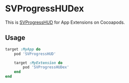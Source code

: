 # SVProgressHUDex

This is [SVProgressHUD](https://github.com/SVProgressHUD/SVProgressHUD) for App Extensions on Cocoapods.

## Usage

```ruby
target :MyApp do
	pod 'SVProgressHUD'

	target :MyExtension do
		pod 'SVProgressHUDex'
	end
end
```
